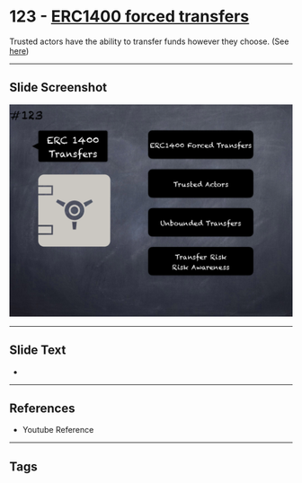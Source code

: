 # 123 - [ERC1400 forced transfers](ERC1400%20forced%20transfers.md)
Trusted actors have the ability to transfer funds however they choose. (See [here](https://gist.github.com/shayanb/cd495e23c7cf1a8b269f8ce7fd198538#file-token_checklist-md))
___
## Slide Screenshot
![0123.png](../../images/pitfalls_and_best_practices201/123.png)
___
## Slide Text
- 
___
## References
- Youtube Reference
___
## Tags